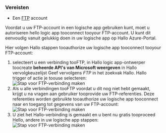 ### <a name="prerequisites"></a>Vereisten
* Een [FTP](https://wikipedia.org/wiki/File_Transfer_Protocol) account  

Voordat u uw FTP-account in een logische app gebruiken kunt, moet u autoriseren hello logic app tooconnect tooyour FTP-account. U kunt dit eenvoudig vanuit gelukkig doen in uw logische app op Hallo Azure-Portal.  

Hier volgen Hallo stappen tooauthorize uw logische app tooconnect tooyour FTP-account:  

1. selecteert u een verbinding tooFTP, in Hallo logic app-ontwerper toocreate **beheerde API's van Microsoft weergeven** in Hallo vervolgkeuzelijst Geef vervolgens *FTP* in het zoekvak Hallo. Hallo trigger of actie je toouse selecteren:  
   ![Stap voor FTP-verbinding maken](./media/connectors-create-api-ftp/ftp-1.png)  
2. Als u alle verbindingen tooFTP voordat u dit nog niet hebt gemaakt, krijgt u na vragen aan gebruiker tooprovide uw FTP-referenties. Deze referenties worden gebruikte tooauthorize uw logische app tooconnect naar en toegang tot gegevens van uw FTP-account:  
   ![Stap voor FTP-verbinding maken](./media/connectors-create-api-ftp/ftp-2.png)  
3. U ziet het Hallo-verbinding is gemaakt en u bent nu gratis tooproceed Hello, andere in uw logische app stappen:  
   ![Stap voor FTP-verbinding maken](./media/connectors-create-api-ftp/ftp-3.png)  

